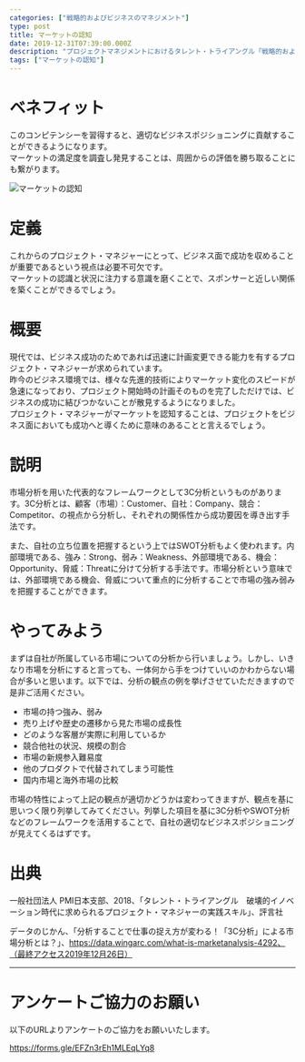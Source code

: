 ```yaml
---
categories: ["戦略的およびビジネスのマネジメント"]
type: post
title: マーケットの認知
date: 2019-12-31T07:39:00.000Z
description: "プロジェクトマネジメントにおけるタレント・トライアングル「戦略的およびビジネスのマネジメント」より、「マーケットの認知」への理解を深めプロジェクト・マネジャーに必要とされるコンピテンシーを身に着けよう。"
tags: ["マーケットの認知"]
---
```

# ベネフィット

このコンピテンシーを習得すると、適切なビジネスポジショニングに貢献することができるようになります。\
マーケットの満足度を調査し発見することは、周囲からの評価を勝ち取ることにも繋がります。

![マーケットの認知](/img/マーケットの認知.png "マーケットの認知")

# 定義

これからのプロジェクト・マネジャーにとって、ビジネス面で成功を収めることが重要であるという視点は必要不可欠です。\
マーケットの認識と状況に注力する意識を磨くことで、スポンサーと近しい関係を築くことができるでしょう。

# 概要

現代では、ビジネス成功のためであれば迅速に計画変更できる能力を有するプロジェクト・マネジャーが求められています。\
昨今のビジネス環境では、様々な先進的技術によりマーケット変化のスピードが急速になっており、プロジェクト開始時の計画そのものを完了しただけでは、ビジネスの成功に結びつかないことが散見するようになりました。\
プロジェクト・マネジャーがマーケットを認知することは、プロジェクトをビジネス面においても成功へと導くために意味のあることと言えるでしょう。

# 説明

市場分析を用いた代表的なフレームワークとして3C分析というものがあります。3C分析とは、顧客（市場）：Customer、自社：Company、競合：Competitor、の視点から分析し、それぞれの関係性から成功要因を導き出す手法です。

また、自社の立ち位置を把握するという上ではSWOT分析もよく使われます。内部環境である、強み：Strong、弱み：Weakness、外部環境である、機会：Opportunity、脅威：Threatに分けて分析する手法です。市場分析という意味では、外部環境である機会、脅威について重点的に分析することで市場の強み弱みを把握することができます。

# やってみよう

まずは自社が所属している市場についての分析から行いましょう。しかし、いきなり市場を分析にすると言っても、一体何から手をつけていいのかわからない場合が多いと思います。以下では、分析の観点の例を挙げさせていただきますので是非ご活用ください。

* 市場の持つ強み、弱み
* 売り上げや歴史の遷移から見た市場の成長性
* どのような客層が実際に利用しているか
* 競合他社の状況、規模の割合
* 市場の新規参入難易度
* 他のプロダクトで代替されてしまう可能性
* 国内市場と海外市場の比較

市場の特性によって上記の観点が適切かどうかは変わってきますが、観点を基に思いつく限り列挙してみてください。列挙した項目を基に3C分析やSWOT分析などのフレームワークを活用することで、自社の適切なビジネスポジショニングが見えてくるはずです。

# 出典

一般社団法人 PMI日本支部、2018、「タレント・トライアングル　破壊的イノベーション時代に求められるプロジェクト・マネジャーの実践スキル」、評言社

データのじかん、「分析することで仕事の捉え方が変わる！「3C分析」による市場分析とは？」、https://data.wingarc.com/what-is-marketanalysis-4292、（最終アクセス2019年12月26日）

---

# アンケートご協力のお願い

以下のURLよりアンケートのご協力をお願いいたします。

https://forms.gle/EFZn3rEh1MLEqLYq8
